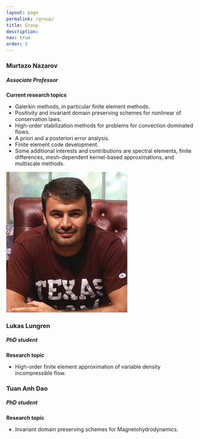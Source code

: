 ```yaml
---
layout: page
permalink: /group/
title: Group
description: 
nav: true
order: 5
---
```


<article>
  <div class="row">
    <div class="col">
      <h3> Murtazo Nazarov </h3>
      <h5> Associate Professor </h5>
      <i class="icon-search"></i>
	<b>Current research topics</b>
	    <ul>
	    	<li>
	    	    Galerkin methods, in particular finite element methods.
	    	</li>
	    	<li>
	    	Positivity and invariant domain preserving schemes for nonlinear of conservation laws.
	    	</li>
	    	<li>
	    	High-order stabilization methods for problems for convection dominated flows.
	    	</li>
	    	<li>
	    	A priori and a posteriori error analysis.
	    	</li>
	    	<li>
	    	Finite element code development.
	    	</li>
	    	<li>
	    	Some additional interests and contributions are spectral elements, finite differences, mesh-dependent kernel-based approximations, and multiscale methods.
	    	</li>
	</ul>
    </div>
      <div class="profile col-3">
          <img class="img-fluid z-depth-4 rounded" src="/assets/img/pic2_small.jpg">
      </div>
  </div>

	
  <div class="row">
 	<div class="col">
      <h3> Lukas Lungren </h3>
      <h5> PhD student </h5>
      <i class="icon-search"></i>
	<b>Research topic</b>
	    <ul>
	    	<li>
	    	    High-order finite element approximation of variable density incompressible flow.
	    	</li>
	</ul>
    </div>
  </div>

  <div class="row">
	  <div class="col">
      <h3> Tuan Anh Dao </h3>
      <h5> PhD student </h5>
      <i class="icon-search"></i>
	<b>Research topic</b>
	    <ul>
	    	<li>
	    	    Invariant domain preserving schemes for Magnetohydrodynamics.
	    	</li>
	</ul>
    </div>
  </div>


</article>

